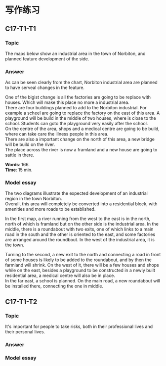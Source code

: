 # 写作练习

## C17-T1-T1

### Topic

The maps below show an industrial area in the town of Norbiton, and planned feature development of the side.  

### Answer

As can be seen clearly from the chart, Norbiton industrial area are planned to have serveal changes in the feature.  

One of the bigist change is all the factories are going to be replace with houses. Which will make this place no more a industrial area.  
There are four buildings planned to add to the Norbiton industrial. For example a scheel are going to replace the factory on the east of this area.
A playground will be build in the middle of two houses, where is close to the school. Students can goto the playground very easily after the school.  
On the centre of the area, shops and a medical centre are going to be build, where can take care the illness people in this area.  
There are also a important change on the north of this area, a new bridge will be build on the river.  
The place across the river is now a framland and a new house are going to sattle in there.  

**Words**: 166.  
**Time**: 15 min.  

### Model essay

The two diagrams illustrate the expected development of an industrial region in the town Norbiton.  
Overall, this area will completely be converted into a residential block, with amenities and more roads to be established.  

In the first map, a river running from the west to the east is in the north, north of which is framland but on the other side is the industrial area.
In the middle, there is a roundabout with two exits, one of which links to a main road in the south and the other is oriented to the east, and some factories are arranged around the roundbout. In the west of the industrial area, it is the town.  

Turning to the second, a new exit to the north and connecting a road in front of some houses is likely to be added to the roundabout, and by then the farmland will shrink.
On the west of it, there will be a few houses and shops while on the east, besides a playground to be constructed in a newly built residential area, a medical centre will also be in place.  
In the far east, a school is planned. On the main road, a new roundabout will be installed there, connecting the one in middle.  

## C17-T1-T2

### Topic

It's important for people to take risks, both in their professional lives and their personal lives.  

### Answer


### Model essay
